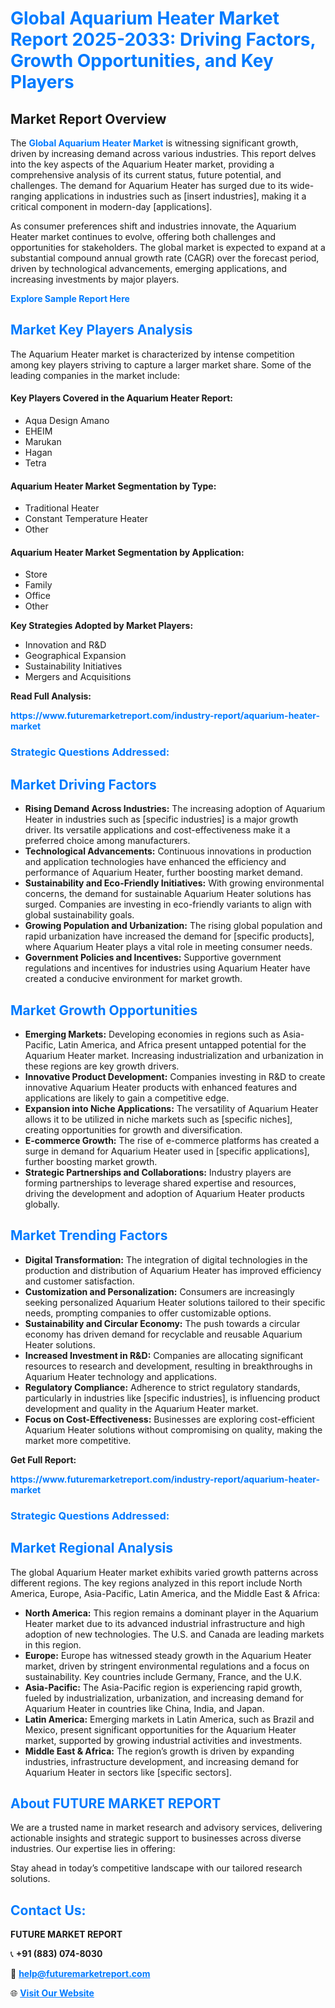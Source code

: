 <h1 style="color: #007BFF;">Global Aquarium Heater Market Report 2025-2033: Driving Factors, Growth Opportunities, and Key Players</h1>

<section id="overview">
<h2>Market Report Overview</h2>
<p>The <a href="https://www.futuremarketreport.com/industry-report/aquarium-heater-market" style="color: #007BFF; text-decoration: none;"><strong>Global Aquarium Heater Market</strong></a> is witnessing significant growth, driven by increasing demand across various industries. This report delves into the key aspects of the Aquarium Heater market, providing a comprehensive analysis of its current status, future potential, and challenges. The demand for Aquarium Heater has surged due to its wide-ranging applications in industries such as [insert industries], making it a critical component in modern-day [applications].</p>
<p>As consumer preferences shift and industries innovate, the Aquarium Heater market continues to evolve, offering both challenges and opportunities for stakeholders. The global market is expected to expand at a substantial compound annual growth rate (CAGR) over the forecast period, driven by technological advancements, emerging applications, and increasing investments by major players.</p>
</section>

<section id="overview">
<p><a href="https://www.futuremarketreport.com/request-sample/reportId=86264" style="color: #007BFF; text-decoration: none;"><strong>Explore Sample Report Here</strong></a></p>
</section>

<section id="key-players">
<h2 style="color: #007BFF;">Market Key Players Analysis</h2>
<p>The Aquarium Heater market is characterized by intense competition among key players striving to capture a larger market share. Some of the leading companies in the market include:</p>
<h4>Key Players Covered in the Aquarium Heater Report:</h4>
<ul><li>Aqua Design Amano</li><li>EHEIM</li><li>Marukan</li><li>Hagan</li><li>Tetra</li></ul>
<h4>Aquarium Heater Market Segmentation by Type:</h4>
<ul><li>Traditional Heater</li><li>Constant Temperature Heater</li><li>Other</li></ul>

<h4>Aquarium Heater Market Segmentation by Application:</h4>
<ul><li>Store</li><li>Family</li><li>Office</li><li>Other</li></ul>
<p><strong>Key Strategies Adopted by Market Players:</strong></p>
<ul>
<li>Innovation and R&D</li>
<li>Geographical Expansion</li>
<li>Sustainability Initiatives</li>
<li>Mergers and Acquisitions</li>
</ul>
</section>

<section>
<p><strong>Read Full Analysis: </strong></p><a href="https://www.futuremarketreport.com/industry-report/aquarium-heater-market" style="color: #007BFF; text-decoration: none;"><strong>https://www.futuremarketreport.com/industry-report/aquarium-heater-market</strong></a>
<h3 style="color: #007BFF;">Strategic Questions Addressed:</h3>
</section>

<section id="driving-factors">
<h2 style="color: #007BFF;">Market Driving Factors</h2>
<ul>
<li><strong>Rising Demand Across Industries:</strong> The increasing adoption of Aquarium Heater in industries such as [specific industries] is a major growth driver. Its versatile applications and cost-effectiveness make it a preferred choice among manufacturers.</li>
<li><strong>Technological Advancements:</strong> Continuous innovations in production and application technologies have enhanced the efficiency and performance of Aquarium Heater, further boosting market demand.</li>
<li><strong>Sustainability and Eco-Friendly Initiatives:</strong> With growing environmental concerns, the demand for sustainable Aquarium Heater solutions has surged. Companies are investing in eco-friendly variants to align with global sustainability goals.</li>
<li><strong>Growing Population and Urbanization:</strong> The rising global population and rapid urbanization have increased the demand for [specific products], where Aquarium Heater plays a vital role in meeting consumer needs.</li>
<li><strong>Government Policies and Incentives:</strong> Supportive government regulations and incentives for industries using Aquarium Heater have created a conducive environment for market growth.</li>
</ul>
</section>

<section id="growth-opportunities">
<h2 style="color: #007BFF;">Market Growth Opportunities</h2>
<ul>
<li><strong>Emerging Markets:</strong> Developing economies in regions such as Asia-Pacific, Latin America, and Africa present untapped potential for the Aquarium Heater market. Increasing industrialization and urbanization in these regions are key growth drivers.</li>
<li><strong>Innovative Product Development:</strong> Companies investing in R&D to create innovative Aquarium Heater products with enhanced features and applications are likely to gain a competitive edge.</li>
<li><strong>Expansion into Niche Applications:</strong> The versatility of Aquarium Heater allows it to be utilized in niche markets such as [specific niches], creating opportunities for growth and diversification.</li>
<li><strong>E-commerce Growth:</strong> The rise of e-commerce platforms has created a surge in demand for Aquarium Heater used in [specific applications], further boosting market growth.</li>
<li><strong>Strategic Partnerships and Collaborations:</strong> Industry players are forming partnerships to leverage shared expertise and resources, driving the development and adoption of Aquarium Heater products globally.</li>
</ul>
</section>

<section id="trending-factors">
<h2 style="color: #007BFF;">Market Trending Factors</h2>
<ul>
<li><strong>Digital Transformation:</strong> The integration of digital technologies in the production and distribution of Aquarium Heater has improved efficiency and customer satisfaction.</li>
<li><strong>Customization and Personalization:</strong> Consumers are increasingly seeking personalized Aquarium Heater solutions tailored to their specific needs, prompting companies to offer customizable options.</li>
<li><strong>Sustainability and Circular Economy:</strong> The push towards a circular economy has driven demand for recyclable and reusable Aquarium Heater solutions.</li>
<li><strong>Increased Investment in R&D:</strong> Companies are allocating significant resources to research and development, resulting in breakthroughs in Aquarium Heater technology and applications.</li>
<li><strong>Regulatory Compliance:</strong> Adherence to strict regulatory standards, particularly in industries like [specific industries], is influencing product development and quality in the Aquarium Heater market.</li>
<li><strong>Focus on Cost-Effectiveness:</strong> Businesses are exploring cost-efficient Aquarium Heater solutions without compromising on quality, making the market more competitive.</li>
</ul>
</section>

<section>
<p><strong>Get Full Report: </strong></p><a href="https://www.futuremarketreport.com/industry-report/aquarium-heater-market" style="color: #007BFF; text-decoration: none;"><strong>https://www.futuremarketreport.com/industry-report/aquarium-heater-market</strong></a>
<h3 style="color: #007BFF;">Strategic Questions Addressed:</h3>
</section>


<section id="regional-analysis">
<h2 style="color: #007BFF;">Market Regional Analysis</h2>
<p>The global Aquarium Heater market exhibits varied growth patterns across different regions. The key regions analyzed in this report include North America, Europe, Asia-Pacific, Latin America, and the Middle East & Africa:</p>
<ul>
<li><strong>North America:</strong> This region remains a dominant player in the Aquarium Heater market due to its advanced industrial infrastructure and high adoption of new technologies. The U.S. and Canada are leading markets in this region.</li>
<li><strong>Europe:</strong> Europe has witnessed steady growth in the Aquarium Heater market, driven by stringent environmental regulations and a focus on sustainability. Key countries include Germany, France, and the U.K.</li>
<li><strong>Asia-Pacific:</strong> The Asia-Pacific region is experiencing rapid growth, fueled by industrialization, urbanization, and increasing demand for Aquarium Heater in countries like China, India, and Japan.</li>
<li><strong>Latin America:</strong> Emerging markets in Latin America, such as Brazil and Mexico, present significant opportunities for the Aquarium Heater market, supported by growing industrial activities and investments.</li>
<li><strong>Middle East & Africa:</strong> The region’s growth is driven by expanding industries, infrastructure development, and increasing demand for Aquarium Heater in sectors like [specific sectors].</li>
</ul>
</section>

<footer>
<h2 style="color: #007BFF;">About FUTURE MARKET REPORT</h2>
<p>We are a trusted name in market research and advisory services, delivering actionable insights and strategic support to businesses across diverse industries. Our expertise lies in offering:</p>

<p>Stay ahead in today’s competitive landscape with our tailored research solutions.</p>

<h2 style="color: #007BFF;">Contact Us:</h2>
<p><strong>FUTURE MARKET REPORT</strong></p>
<p>📞 <strong>+91 (883) 074-8030</strong></p>
<p>📧 <strong><a href="mailto:help@futuremarketreport.com" style="color: #007BFF;">help@futuremarketreport.com</a></strong></p>
<p>🌐 <strong><a href="https://www.futuremarketreport.com/" style="color: #007BFF;">Visit Our Website</a></strong></p>
</footer>